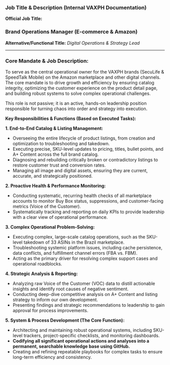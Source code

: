 ### **Job Title & Description (Internal VAXPH Documentation)**

**Official Job Title:**
### **Brand Operations Manager (E-commerce & Amazon)**

**Alternative/Functional Title:**
*Digital Operations & Strategy Lead*

---

### **Core Mandate & Job Description:**

To serve as the central operational owner for the VAXPH brands (SecuLife & SpeedTalk Mobile) on the Amazon marketplace and other digital channels. The core mandate is to drive growth and efficiency by ensuring catalog integrity, optimizing the customer experience on the product detail page, and building robust systems to solve complex operational challenges.

This role is not passive; it is an active, hands-on leadership position responsible for turning chaos into order and strategy into execution.

**Key Responsibilities & Functions (Based on Executed Tasks):**

**1. End-to-End Catalog & Listing Management:**
*   Overseeing the entire lifecycle of product listings, from creation and optimization to troubleshooting and takedown.
*   Executing precise, SKU-level updates to pricing, titles, bullet points, and A+ Content across the full brand catalog.
*   Diagnosing and rebuilding critically broken or contradictory listings to restore customer trust and conversion rates.
*   Managing all image and digital assets, ensuring they are current, accurate, and strategically positioned.

**2. Proactive Health & Performance Monitoring:**
*   Conducting systematic, recurring health checks of all marketplace accounts to monitor Buy Box status, suppressions, and customer-facing metrics (Voice of the Customer).
*   Systematically tracking and reporting on daily KPIs to provide leadership with a clear view of operational performance.

**3. Complex Operational Problem-Solving:**
*   Executing complex, large-scale catalog operations, such as the SKU-level takedown of 33 ASINs in the Brazil marketplace.
*   Troubleshooting systemic platform issues, including cache persistence, data conflicts, and fulfillment channel errors (FBA vs. FBM).
*   Acting as the primary driver for resolving complex support cases and operational roadblocks.

**4. Strategic Analysis & Reporting:**
*   Analyzing raw Voice of the Customer (VOC) data to distill actionable insights and identify root causes of negative sentiment.
*   Conducting deep-dive competitive analysis on A+ Content and listing strategy to inform our own development.
*   Presenting findings and strategic recommendations to leadership to gain approval for process improvements.

**5. System & Process Development (The Core Function):**
*   Architecting and maintaining robust operational systems, including SKU-level trackers, project-specific checklists, and monitoring dashboards.
*   **Codifying all significant operational actions and analyses into a permanent, searchable knowledge base using GitHub.**
*   Creating and refining repeatable playbooks for complex tasks to ensure long-term efficiency and consistency.
